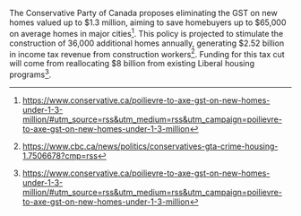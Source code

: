 The Conservative Party of Canada proposes eliminating the GST on new homes valued up to $1.3 million, aiming to save homebuyers up to $65,000 on average homes in major cities[^1]. This policy is projected to stimulate the construction of 36,000 additional homes annually, generating $2.52 billion in income tax revenue from construction workers[^2]. Funding for this tax cut will come from reallocating $8 billion from existing Liberal housing programs[^3].

[^1]: https://www.conservative.ca/poilievre-to-axe-gst-on-new-homes-under-1-3-million/#utm_source=rss&utm_medium=rss&utm_campaign=poilievre-to-axe-gst-on-new-homes-under-1-3-million
[^2]: https://www.cbc.ca/news/politics/conservatives-gta-crime-housing-1.7506678?cmp=rss
[^3]: https://www.conservative.ca/poilievre-to-axe-gst-on-new-homes-under-1-3-million/#utm_source=rss&utm_medium=rss&utm_campaign=poilievre-to-axe-gst-on-new-homes-under-1-3-million
